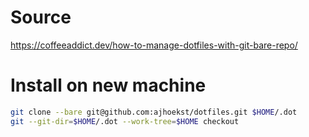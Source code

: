 # Source
https://coffeeaddict.dev/how-to-manage-dotfiles-with-git-bare-repo/

# Install on new machine
```bash
git clone --bare git@github.com:ajhoekst/dotfiles.git $HOME/.dot
git --git-dir=$HOME/.dot --work-tree=$HOME checkout
```
